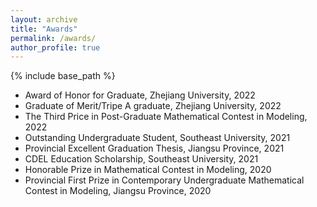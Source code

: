 ```yaml
---
layout: archive
title: "Awards"
permalink: /awards/
author_profile: true
---
```


{% include base_path %}

* Award of Honor for Graduate, Zhejiang University, 2022
* Graduate of Merit/Tripe A graduate, Zhejiang University, 2022
* The Third Price in Post-Graduate Mathematical Contest in Modeling, 2022
* Outstanding Undergraduate Student, Southeast University, 2021
* Provincial Excellent Graduation Thesis, Jiangsu Province, 2021
* CDEL Education Scholarship, Southeast University, 2021
* Honorable Prize in Mathematical Contest in Modeling, 2020
* Provincial First Prize in Contemporary Undergraduate Mathematical Contest in Modeling, Jiangsu Province, 2020